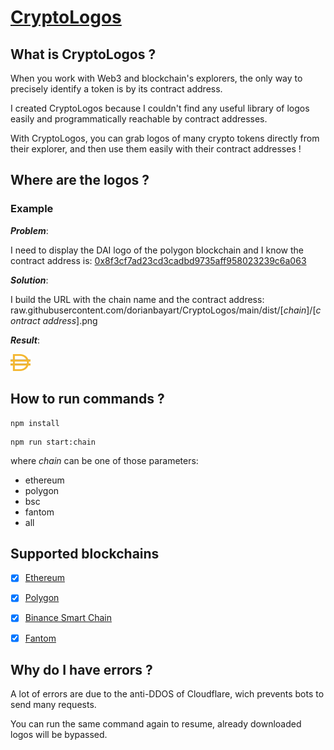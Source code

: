 


# [CryptoLogos](https://github.com/dorianbayart/CryptoLogos)



## What is CryptoLogos ?

When you work with Web3 and blockchain's explorers, the only way to precisely identify a token is by its contract address.

I created CryptoLogos because I couldn't find any useful library of logos easily and programmatically reachable by contract addresses.

With CryptoLogos, you can grab logos of many crypto tokens directly from their explorer, and then use them easily with their contract addresses !



## Where are the logos ?

### Example
_**Problem**_:

I need to display the DAI logo of the polygon blockchain and I know the contract address is: [0x8f3cf7ad23cd3cadbd9735aff958023239c6a063](https://polygonscan.com/token/0x8f3cf7ad23cd3cadbd9735aff958023239c6a063)

_**Solution**_:

I build the URL with the chain name and the contract address: raw.githubusercontent.com/dorianbayart/CryptoLogos/main/dist/[*chain*]/[*contract address*].png

_**Result**_:

![DAI Logo](https://raw.githubusercontent.com/dorianbayart/CryptoLogos/main/dist/polygon/0x8f3cf7ad23cd3cadbd9735aff958023239c6a063.png)



## How to run commands ?

```
npm install
```

```
npm run start:chain
```
where *chain* can be one of those parameters:
* ethereum
* polygon
* bsc
* fantom
* all



## Supported blockchains

* [x] [Ethereum](https://github.com/dorianbayart/CryptoLogos/tree/main/CryptoLogos/ethereum)
* [x] [Polygon](https://github.com/dorianbayart/CryptoLogos/tree/main/CryptoLogos/polygon)
* [x] [Binance Smart Chain](https://github.com/dorianbayart/CryptoLogos/tree/main/CryptoLogos/bsc)
* [x] [Fantom](https://github.com/dorianbayart/CryptoLogos/tree/main/CryptoLogos/fantom)



## Why do I have errors ?

A lot of errors are due to the anti-DDOS of Cloudflare, wich prevents bots to send many requests.

You can run the same command again to resume, already downloaded logos will be bypassed.
